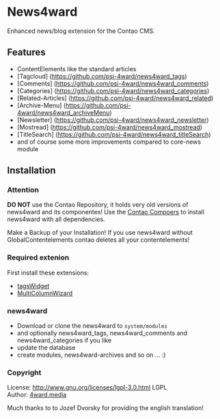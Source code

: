 News4ward
=============

Enhanced news/blog extension for the Contao CMS.

Features
--------
* ContentElements like the standard articles
* [Tagcloud] (https://github.com/psi-4ward/news4ward_tags)
* [Comments] (https://github.com/psi-4ward/news4ward_comments)
* [Categories] (https://github.com/psi-4ward/news4ward_categories)
* [Related-Articles] (https://github.com/psi-4ward/news4ward_related)
* [Archive-Menu] (https://github.com/psi-4ward/news4ward_archiveMenu)
* [Newsletter] (https://github.com/psi-4ward/news4ward_newsletter)
* [Mostread] (https://github.com/psi-4ward/news4ward_mostread)
* [TitleSearch] (https://github.com/psi-4ward/news4ward_titleSearch)
* and of course some more improvements compared to core-news module

Installation
------------

### Attention
**DO NOT** use the Contao Repository, it holds very old versions of news4ward and its componentes!
Use the [Contao Compoers](https://contao.org/de/extension-list/view/composer.html) to install news4ward with all dependencies.

Make a Backup of your Installation! If you use news4ward without GlobalContentelements
contao deletes all your contentelements!

### Required extenion
First install these extensions:
* [tagsWidget](https://github.com/psi-4ward/tagsWidget)
* [MultiColumnWizard](https://contao.org/de/extension-list/view/MultiColumnWizard.de.html)

### news4ward
* Download or clone the news4ward to `system/modules`
* and optionally news4ward_tags, news4ward_comments and news4ward_categories if you like
* update the database
* create modules, news4ward-archives and so on ... :)


### Copyright
License: http://www.gnu.org/licenses/lgpl-3.0.html LGPL <br>
Author: [4ward.media](http://www.4wardmedia.de)

Much thanks to to Jozef Dvorsky for providing the english translation!